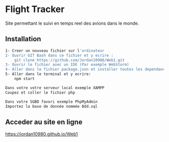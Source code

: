 
# Flight Tracker

Site permettant le suivi en temps reel des avions dans le monde.


## Installation


```bash
1- Creer un nouveau fichier sur l'ordinateur
2- Ouvrir GIT Bash dans ce fichier et y ecrire : 
    git clone https://github.com/Jordan10980/Web1.git
3- Ouvrir le fichier avec un IDE (Par exemple WebStorm)
4- Aller dans le fichier package.json et installer toutes les dependances en cliquant sur le bouton que l'IDE propose
5- Aller dans le terminal et y ecrire:
    npm start
```

```bash
Dans votre votre serveur local exemple XAMPP
Coupez et coller le fichier php
```

```bash
Dans votre SGBD favori exemple PhpMyAdmin
Importez la base de donnée nommée Bdd.sql
```


## Acceder au site en ligne 

https://jordan10980.github.io/Web1

